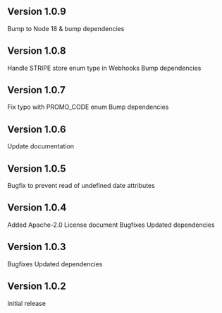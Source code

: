 ## Version 1.0.9

Bump to Node 18 & bump dependencies

## Version 1.0.8

Handle STRIPE store enum type in Webhooks
Bump dependencies

## Version 1.0.7

Fix typo with PROMO_CODE enum
Bump dependencies

## Version 1.0.6

Update documentation

## Version 1.0.5

Bugfix to prevent read of undefined date attributes

## Version 1.0.4

Added Apache-2.0 License document
Bugfixes
Updated dependencies

## Version 1.0.3

Bugfixes
Updated dependencies

## Version 1.0.2

Initial release

